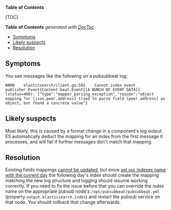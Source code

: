 <!-- START doctoc generated TOC please keep comment here to allow auto update -->

**Table of Contents**

[TOC]
<!-- DON'T EDIT THIS SECTION, INSTEAD RE-RUN doctoc TO UPDATE -->
**Table of Contents**  *generated with [DocToc](https://github.com/thlorenz/doctoc)*

- [Symptoms](#symptoms)
- [Likely suspects](#likely-suspects)
- [Resolution](#resolution)

<!-- END doctoc generated TOC please keep comment here to allow auto update -->

## Symptoms

You see messages like the following on a pubsubbeat log:

```
WARN    elasticsearch/client.go:502    Cannot index event publisher.Event{Content:beat.Event{[A BUNCH OF EVENT DATA]} (status=400): {"type":"mapper_parsing_exception","reason":"object mapping for [json.peer.address] tried to parse field [peer.address] as object, but found a concrete value"}
```

## Likely suspects

Most likely, this is caused by a format change in a component's log output. ES
automatically deduct the mapping for an index from the first message it
processes, and will fail if further messages don't match that mapping.

## Resolution

Existing fields mappings [cannot be updated](https://www.elastic.co/guide/en/elasticsearch/reference/current/mapping.html#_updating_existing_field_mappings),
but since [set our indexes name with the current day](https://gitlab.com/gitlab-cookbooks/gitlab-elk/blob/3cfa7707a99b8b23a795e4104c564b39e94e2c23/attributes/default.rb#L62)
the following day's index should create the mapping matching the new log
structure and logging should resume working correctly. If you need to fix the
issue before that you can override the index name on the appropriate pubsub
node's `/opt/pubsubbeat/pubsubbeat.yml` (property `output.elasticsearch.index`)
and restart the pubsub service on that node. You should rollback that change
afterwards.
